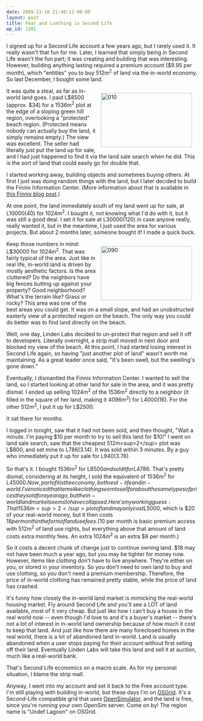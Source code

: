 ```yaml
---
date: 2009-11-16 21:40:11-08:00
layout: post
title: Fear and Loathing in Second Life
wp_id: 1201
---
```

I signed up for a Second Life account a few years ago, but I rarely used it. It really wasn't that fun for me. Later, I learned that simply being in Second Life wasn't the fun part; it was creating and building that was interesting. However, building anything lasting required a premium account ($9.95 per month), which "entitles" you to buy 512m<sup>2</sup> of land via the in-world economy. So last December, I bought some land.

[<img src="https://farm4.static.flickr.com/3512/3196215896_a1a493bf9e_m.jpg" width="240" height="143" alt="010" style="float: right; margin: 1em;" />](https://www.flickr.com/photos/fo0bar/3196215896/ "010 by Ryan Finnie, on Flickr")It was quite a steal, as far as in-world land goes. I paid L$8500 (approx. $34) for a 1536m<sup>2</sup> plot at the edge of a sloping green hill region, overlooking a "protected" beach region. (Protected means nobody can actually buy the land, it simply remains empty.) The view was excellent. The seller had literally just put the land up for sale, and I had just happened to find it via the land sale search when he did. This is the sort of land that could easily go for double that.

I started working away, building objects and sometimes buying others. At first I just was doing random things with the land, but I later decided to build the Finnix Information Center. (More information about that is available in [this Finnix blog post](http://blog.finnix.org/2009/01/13/finnix-in-second-life/).)

At one point, the land immediately south of my land went up for sale, at L$10000 ($40) for 1024m<sup>2</sup>. I bought it, not knowing what I'd do with it, but it was still a good deal. I set it for sale at L$30000 ($120) in case anyone really, really wanted it, but in the meantime, I just used the area for various projects. But about 2 months later, someone bought it! I made a quick buck.

[<img src="https://farm4.static.flickr.com/3484/3195374383_2b0680a95a_m.jpg" width="240" height="143" alt="090" style="float: right; margin: 1em;" />](https://www.flickr.com/photos/fo0bar/3195374383/ "090 by Ryan Finnie, on Flickr")Keep those numbers in mind: L$30000 for 1024m<sup>2</sup>. That was fairly typical of the area. Just like in real life, in-world land is driven by mostly aesthetic factors. Is the area cluttered? Do the neighbors have big fences butting up against your property? Good neighborhood? What's the terrain like? Grass or rocky? This area was one of the best areas you could get. It was on a small slope, and had an unobstructed easterly view of a protected region on the beach. The only way you could do better was to find land directly on the beach.

Well, one day, Linden Labs decided to un-protect that region and sell it off to developers. Literally overnight, a strip mall moved in next door and blocked my view of the beach. At this point, I had started losing interest in Second Life again, so having "just another plot of land" wasn't worth me maintaining. As a great leader once said, "It's been swell, but the swelling's gone down."

Eventually, I dismantled the Finnix Information Center. I wanted to sell the land, so I started looking at other land for sale in the area, and it was pretty dismal. I ended up selling 1024m<sup>2</sup> of the 1536m<sup>2</sup> directly to a neighbor (it filled in the square of her land, making it 4096m<sup>2</sup>) for L$4000 ($16). For the other 512m<sup>2</sup>, I put it up for L$2500.

It sat there for months.

I logged in tonight, saw that it had not been sold, and then thought, "Wait a minute. I'm paying $10 per month to try to sell this land for $10!" I went on land sale search, saw that the cheapest 512m<sup>2</sup> plot was L$800, and set mine to L$786 ($3.14). It was sold within 3 minutes. By a guy who immediately put it up for sale for L$940 ($3.76).

So that's it. I bought 1536m<sup>2</sup> for L$8500 and sold it for L$4786. That's pretty dismal, considering at its height, I sold the equivalent of 1536m<sup>2</sup> for L$45000. Now, part of it is the economy, both real-life and in-world. I've noticed that items like clothing seem to sell for about the same types of prices they sold for a year ago, but the in-world land market seems to have collapsed. Here's my working guess: That 1536m<sup>2</sup> plot of land may only cost L$5000, which is $20 of your real-world money, but it then costs $18 per month in the form of land use fees. ($10 per month is basic premium access with 512m<sup>2</sup> of land use rights, but everything above that amount of land costs extra monthly fees. An extra 1024m<sup>2</sup> is an extra $8 per month.)

So it costs a decent chunk of change just to continue owning land. $18 may not have been much a year ago, but you may be tighter for money now. However, items like clothing don't have to live anywhere. They're either on you, or stored in your inventory. So you don't need to own land to buy and use clothing, so you don't need a premium membership. Therefore, the price of in-world clothing has remained pretty stable, while the price of land has crashed.

It's funny how closely the in-world land market is mimicking the real-world housing market. Fly around Second Life and you'll see a LOT of land available, most of it very cheap. But just like how I can't buy a house in the real world now -- even though I'd love to and it's a buyer's market -- there's not a lot of interest in in-world land ownership because of how much it cost to keep that land. And just like how there are many foreclosed homes in the real world, there is a lot of abandoned land in-world. Land is usually abandoned when a user stops paying for their account without first selling off their land. Eventually Linden Labs will take this land and sell it at auction, much like a real-world bank.

That's Second Life economics on a macro scale. As for my personal situation, I blame the strip mall.

Anyway, I went into my account and set it back to the Free account type. I'm still playing with building in-world, but these days I'm on [OSGrid](http://www.osgrid.org/). It's a Second-Life compatible grid that uses [OpenSimulator](http://www.opensimulator.org/), and the land is free, since you're running your own OpenSim server. Come on by! The region name is "Undef Lagoon" on OSGrid.
